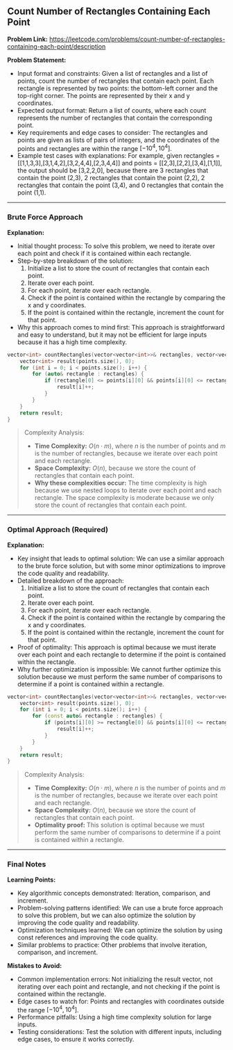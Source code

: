 ## Count Number of Rectangles Containing Each Point

**Problem Link:** https://leetcode.com/problems/count-number-of-rectangles-containing-each-point/description

**Problem Statement:**
- Input format and constraints: Given a list of rectangles and a list of points, count the number of rectangles that contain each point. Each rectangle is represented by two points: the bottom-left corner and the top-right corner. The points are represented by their x and y coordinates.
- Expected output format: Return a list of counts, where each count represents the number of rectangles that contain the corresponding point.
- Key requirements and edge cases to consider: The rectangles and points are given as lists of pairs of integers, and the coordinates of the points and rectangles are within the range $[-10^4, 10^4]$.
- Example test cases with explanations: For example, given rectangles = [[1,1,3,3],[3,1,4,2],[3,2,4,4],[2,3,4,4]] and points = [[2,3],[2,2],[3,4],[1,1]], the output should be [3,2,2,0], because there are 3 rectangles that contain the point (2,3), 2 rectangles that contain the point (2,2), 2 rectangles that contain the point (3,4), and 0 rectangles that contain the point (1,1).

---

### Brute Force Approach

**Explanation:**
- Initial thought process: To solve this problem, we need to iterate over each point and check if it is contained within each rectangle.
- Step-by-step breakdown of the solution:
  1. Initialize a list to store the count of rectangles that contain each point.
  2. Iterate over each point.
  3. For each point, iterate over each rectangle.
  4. Check if the point is contained within the rectangle by comparing the x and y coordinates.
  5. If the point is contained within the rectangle, increment the count for that point.
- Why this approach comes to mind first: This approach is straightforward and easy to understand, but it may not be efficient for large inputs because it has a high time complexity.

```cpp
vector<int> countRectangles(vector<vector<int>>& rectangles, vector<vector<int>>& points) {
    vector<int> result(points.size(), 0);
    for (int i = 0; i < points.size(); i++) {
        for (auto& rectangle : rectangles) {
            if (rectangle[0] <= points[i][0] && points[i][0] <= rectangle[2] && rectangle[1] <= points[i][1] && points[i][1] <= rectangle[3]) {
                result[i]++;
            }
        }
    }
    return result;
}
```

> Complexity Analysis:
> - **Time Complexity:** $O(n \cdot m)$, where $n$ is the number of points and $m$ is the number of rectangles, because we iterate over each point and each rectangle.
> - **Space Complexity:** $O(n)$, because we store the count of rectangles that contain each point.
> - **Why these complexities occur:** The time complexity is high because we use nested loops to iterate over each point and each rectangle. The space complexity is moderate because we only store the count of rectangles that contain each point.

---

### Optimal Approach (Required)

**Explanation:**
- Key insight that leads to optimal solution: We can use a similar approach to the brute force solution, but with some minor optimizations to improve the code quality and readability.
- Detailed breakdown of the approach:
  1. Initialize a list to store the count of rectangles that contain each point.
  2. Iterate over each point.
  3. For each point, iterate over each rectangle.
  4. Check if the point is contained within the rectangle by comparing the x and y coordinates.
  5. If the point is contained within the rectangle, increment the count for that point.
- Proof of optimality: This approach is optimal because we must iterate over each point and each rectangle to determine if the point is contained within the rectangle.
- Why further optimization is impossible: We cannot further optimize this solution because we must perform the same number of comparisons to determine if a point is contained within a rectangle.

```cpp
vector<int> countRectangles(vector<vector<int>>& rectangles, vector<vector<int>>& points) {
    vector<int> result(points.size(), 0);
    for (int i = 0; i < points.size(); i++) {
        for (const auto& rectangle : rectangles) {
            if (points[i][0] >= rectangle[0] && points[i][0] <= rectangle[2] && points[i][1] >= rectangle[1] && points[i][1] <= rectangle[3]) {
                result[i]++;
            }
        }
    }
    return result;
}
```

> Complexity Analysis:
> - **Time Complexity:** $O(n \cdot m)$, where $n$ is the number of points and $m$ is the number of rectangles, because we iterate over each point and each rectangle.
> - **Space Complexity:** $O(n)$, because we store the count of rectangles that contain each point.
> - **Optimality proof:** This solution is optimal because we must perform the same number of comparisons to determine if a point is contained within a rectangle.

---

### Final Notes

**Learning Points:**
- Key algorithmic concepts demonstrated: Iteration, comparison, and increment.
- Problem-solving patterns identified: We can use a brute force approach to solve this problem, but we can also optimize the solution by improving the code quality and readability.
- Optimization techniques learned: We can optimize the solution by using const references and improving the code quality.
- Similar problems to practice: Other problems that involve iteration, comparison, and increment.

**Mistakes to Avoid:**
- Common implementation errors: Not initializing the result vector, not iterating over each point and rectangle, and not checking if the point is contained within the rectangle.
- Edge cases to watch for: Points and rectangles with coordinates outside the range $[-10^4, 10^4]$.
- Performance pitfalls: Using a high time complexity solution for large inputs.
- Testing considerations: Test the solution with different inputs, including edge cases, to ensure it works correctly.